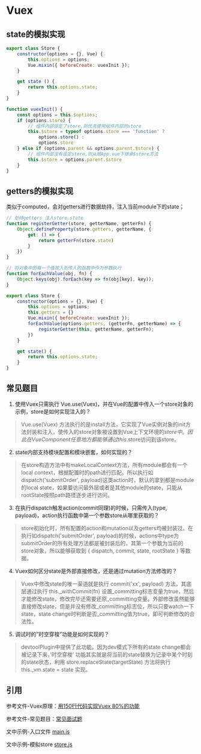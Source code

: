 # Vuex

## state的模拟实现

```js
export class Store {
    constructor(options = {}, Vue) {
        this.options = options;
        Vue.mixin({ beforeCreate: vuexInit });
    }

    get state () {
        return this.options.state;
    }
}

function vuexInit() {
    const options = this.$options;
    if (options.store) {
        // 组件内部设定了store,则优先使用组件内部的store
        this.$store = typeof options.store === 'function' ?
            options.store() :
            options.store
    } else if (options.parent && options.parent.$store) {
        // 组件内部没有设定store,则从根App.vue下继承$store方法
        this.$store = options.parent.$store
    }
}
```

## getters的模拟实现

类似于computed，会对getters进行数据劫持，注入当前module下的state；

```js
// 劫持getters 注入store.state
function registerGetter(store, getterName, getterFn) {
    Object.defineProperty(store.getters, getterName, {
        get: () => {
            return getterFn(store.state)
        }
    })
}

// 将对象中的每一个值放入到传入的函数中作为参数执行
function forEachValue(obj, fn) {
    Object.keys(obj).forEach(key => fn(obj[key], key));
}

export class Store {
    constructor(options = {}, Vue) {
        this.options = options;
        this.getters = {}
        Vue.mixin({ beforeCreate: vuexInit });
        forEachValue(options.getters, (getterFn, getterName) => {
            registerGetter(this, getterName, getterFn);
        })
    }

    get state() {
        return this.options.state;
    }
}
```

## 常见题目

1. 使用Vuex只需执行 Vue.use(Vuex)，并在Vue的配置中传入一个store对象的示例，store是如何实现注入的？

> Vue.use(Vuex) 方法执行的是install方法，它实现了Vue实例对象的init方法封装和注入，使传入的store对象被设置到Vue上下文环境的$store中。因此在Vue Component任意地方都能够通过this.$store访问到该store。

2. state内部支持模块配置和模块嵌套，如何实现的？

> 在store构造方法中有makeLocalContext方法，所有module都会有一个local context，根据配置时的path进行匹配。所以执行如dispatch('submitOrder', payload)这类action时，默认的拿到都是module的local state，如果要访问最外层或者是其他module的state，只能从rootState按照path路径逐步进行访问。

3. 在执行dispatch触发action(commit同理)的时候，只需传入(type, payload)，action执行函数中第一个参数store从哪里获取的？

> store初始化时，所有配置的action和mutation以及getters均被封装过。在执行如dispatch('submitOrder', payload)的时候，actions中type为submitOrder的所有处理方法都是被封装后的，其第一个参数为当前的store对象，所以能够获取到 { dispatch, commit, state, rootState } 等数据。

4. Vuex如何区分state是外部直接修改，还是通过mutation方法修改的？

> Vuex中修改state的唯一渠道就是执行 commit('xx', payload) 方法，其底层通过执行 this._withCommit(fn) 设置_committing标志变量为true，然后才能修改state，修改完毕还需要还原_committing变量。外部修改虽然能够直接修改state，但是并没有修改_committing标志位，所以只要watch一下state，state change时判断是否_committing值为true，即可判断修改的合法性。

5. 调试时的”时空穿梭”功能是如何实现的？

> devtoolPlugin中提供了此功能。因为dev模式下所有的state change都会被记录下来，’时空穿梭’ 功能其实就是将当前的state替换为记录中某个时刻的state状态，利用 store.replaceState(targetState) 方法将执行this._vm.state = state 实现。

## 引用

参考文件-Vuex原理：[用150行代码实现Vuex 80%的功能](https://juejin.im/post/5c62ea95e51d457ffe60c084)

参考文件-常见题目：[常见面试题](https://tech.meituan.com/2017/04/27/vuex-code-analysis.html)

文中示例-入口文件 [main.js](https://github.com/isEddrick/blog/blob/master/docs/note/vue/vuex/main.js)

文中示例-模拟store [store.js](https://github.com/isEddrick/blog/blob/master/docs/note/vue/vuex/store.js)
